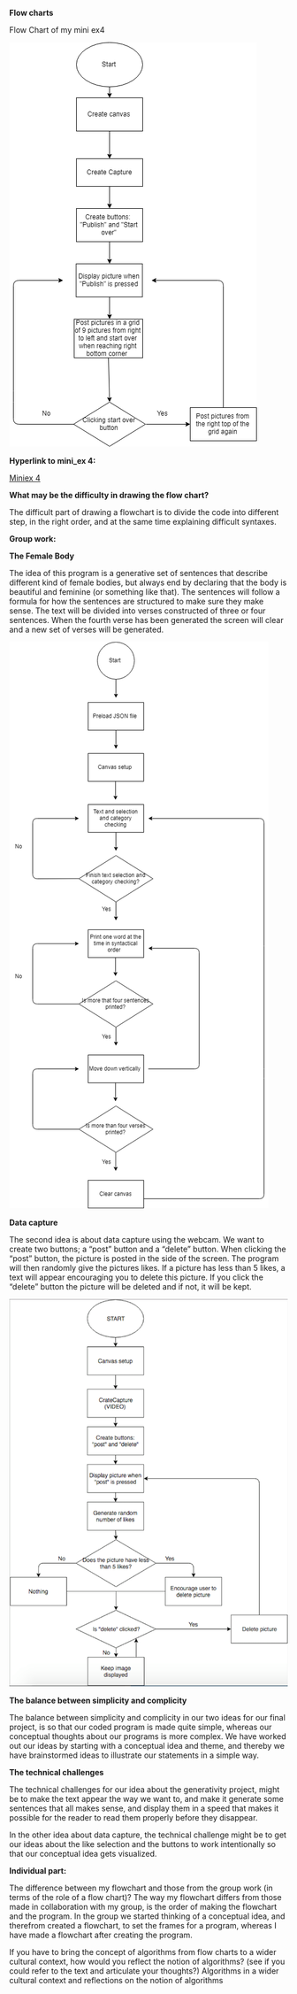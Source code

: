**Flow charts**

Flow Chart of my mini ex4

![alt text](Miniex.png "beskrivelse af billede") 


**Hyperlink to mini_ex 4:**

[Miniex 4](https://github.com/MathildeFN/mini_exes/tree/master/mini_ex4)


**What may be the difficulty in drawing the flow chart?**

The difficult part of drawing a flowchart is to divide the code into different step, in the right order, and at the same time explaining difficult syntaxes.

**Group work:**

**The Female Body** 

The idea of this program is a generative set of sentences that describe different kind of female bodies, but always end by declaring that the body is beautiful and feminine (or something like that). The sentences will follow a formula for how the sentences are structured to make sure they make sense. The text will be divided into verses constructed of three or four sentences. When the fourth verse has been generated the screen will clear and a new set of verses will be generated. 

![alt text](generativeflowchart.png "beskrivelse af billede") 

**Data capture**

The second idea is about data capture using the webcam. We want to create two buttons; a “post” button and a “delete” button. When clicking the “post” button, the picture is posted in the side of the screen. The program will then randomly give the pictures likes. If a picture has less than 5 likes, a text will appear encouraging you to delete this picture. If you click the “delete” button the picture will be deleted and if not, it will be kept. 

![alt text](datacaptureflowchart.png "beskrivelse af billede") 

**The balance between simplicity and complicity**

The balance between simplicity and complicity in our two ideas for our final project, is so that our coded program is made quite simple, whereas our conceptual thoughts about our programs is more complex. We have worked out our ideas by starting with a conceptual idea and theme, and thereby we have brainstormed ideas to illustrate our statements in a simple way. 

**The technical challenges**

The technical challenges for our idea about the generativity project, might be to make the text appear the way we want to, and make it generate some sentences that all makes sense, and display them in a speed that makes it possible for the reader to read them properly before they disappear. 

In the other idea about data capture, the technical challenge might be to get our ideas about the like selection and the buttons to work intentionally so that our conceptual idea gets visualized.  

**Individual part:**

The difference between my flowchart and those from the group work (in terms of the role of a flow chart)?
The way my flowchart differs from those made in collaboration with my group, is the order of making the flowchart and the program. In the group we started thinking of a conceptual idea, and therefrom created a flowchart, to set the frames for a program, whereas I have made a flowchart after creating the program. 

If you have to bring the concept of algorithms from flow charts to a wider cultural context, how would you reflect the notion of algorithms? (see if you could refer to the text and articulate your thoughts?)
Algorithms in a wider cultural context and reflections on the notion of algorithms


